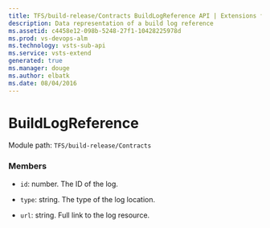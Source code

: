 ```yaml
---
title: TFS/build-release/Contracts BuildLogReference API | Extensions for Visual Studio Team Services
description: Data representation of a build log reference
ms.assetid: c4458e12-098b-5248-27f1-10428225978d
ms.prod: vs-devops-alm
ms.technology: vsts-sub-api
ms.service: vsts-extend
generated: true
ms.manager: douge
ms.author: elbatk
ms.date: 08/04/2016
---
```


# BuildLogReference

Module path: `TFS/build-release/Contracts`


### Members

* `id`: number. The ID of the log.

* `type`: string. The type of the log location.

* `url`: string. Full link to the log resource.

